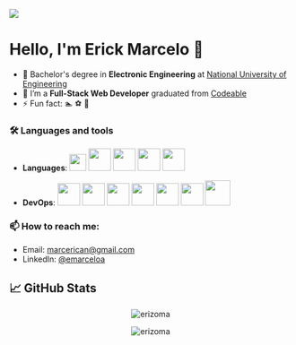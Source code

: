 ![](https://visitor-badge.glitch.me/badge?page_id=ErizoMA.ErizoMA)
# Hello, I'm Erick Marcelo 👋
- 🔭 Bachelor's degree in **Electronic Engineering** at [National University of Engineering](https://www.uni.edu.pe/)
- 🌱 I’m a **Full-Stack Web Developer** graduated from [Codeable](https://www.codeable.la/)
- ⚡ Fun fact: 🏊 ⚽ 🍕

### 🛠️ Languages and tools 
- **Languages**: <code><img height="30" src="https://cdn.icon-icons.com/icons2/2108/PNG/512/javascript_icon_130900.png"></code>
<code><img height="40" src="https://cdn.icon-icons.com/icons2/2415/PNG/512/react_original_logo_icon_146374.png"></code>
<code><img height="40" src="https://cdn.icon-icons.com/icons2/2107/PNG/512/file_type_ruby_icon_130186.png"></code>
<code><img height="40" src="https://cdn.icon-icons.com/icons2/2415/PNG/512/rails_plain_wordmark_logo_icon_146377.png"></code>
<code><img height="40" src="https://cdn.icon-icons.com/icons2/1508/PNG/512/python_104451.png"></code>

- **DevOps**: <code><img height="40" src="https://cdn.icon-icons.com/icons2/2107/PNG/512/file_type_firebase_icon_130606.png"></code>
<code><img height="40" src="https://cdn.icon-icons.com/icons2/2415/PNG/512/postgresql_plain_wordmark_logo_icon_146390.png"></code>
<code><img height="40" src="https://cdn.icon-icons.com/icons2/2407/PNG/512/docker_icon_146192.png"></code>
<code><img height="40" src="https://cdn.icon-icons.com/icons2/17/PNG/256/ubuntu_linux_2075.png"></code>
<code><img height="40" src="https://cdn.icon-icons.com/icons2/2107/PNG/512/file_type_git_icon_130581.png"></code>
<code><img height="40" src="https://cdn.icon-icons.com/icons2/2429/PNG/512/figma_logo_icon_147289.png"></code>
<code><img height="45" src="https://cdn.icon-icons.com/icons2/1381/PNG/512/insomnia_94603.png"></code>

<!-- ### 👾  FrontEnd Projects
Pokemon
- Repository : [ErizoMA/151-pokemons](https://github.com/ErizoMA/151-pokemons)
- Website : [151-pokemons](https://151-pokemons.netlify.app/).


### 🔨  FullStack Projects
Whatsapp clone
- Repository : [ErizoMA/whatsapp-erizoma](https://github.com/ErizoMA/whatsapp-erizoma)
 -->

### 📫 How to reach me:

- Email: [marcerican@gmail.com](mailto:marcerican@gmail.com)
- LinkedIn: [@emarceloa](https://www.linkedin.com/in/emarceloa/)

## &#x1f4c8; GitHub Stats

<p align="center"> <img style={width=20px,height=20px} src="https://github-readme-stats.vercel.app/api/top-langs/?username=ErizoMA&layout=compact" alt="erizoma" />
<p align="center"> <img src="https://github-readme-stats.vercel.app/api?username=ErizoMA&count_private=trues&show_icons=true&hide=contribs,prs" alt="erizoma" />
